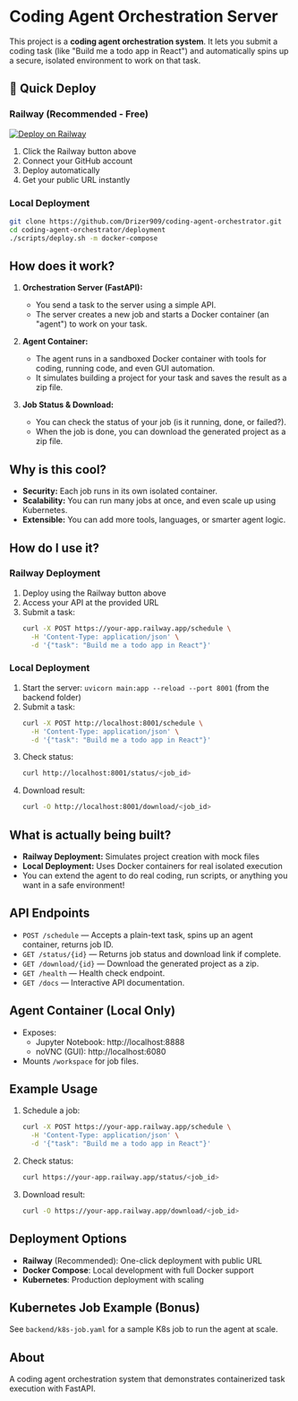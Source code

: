 # Coding Agent Orchestration Server

This project is a **coding agent orchestration system**. It lets you submit a coding task (like "Build me a todo app in React") and automatically spins up a secure, isolated environment to work on that task.

## 🚀 Quick Deploy

### Railway (Recommended - Free)
[![Deploy on Railway](https://railway.app/button.svg)](https://railway.app/template/new?template=https://github.com/Drizer909/coding-agent-orchestrator)

1. Click the Railway button above
2. Connect your GitHub account
3. Deploy automatically
4. Get your public URL instantly

### Local Deployment
```bash
git clone https://github.com/Drizer909/coding-agent-orchestrator.git
cd coding-agent-orchestrator/deployment
./scripts/deploy.sh -m docker-compose
```

## How does it work?

1. **Orchestration Server (FastAPI):**
   - You send a task to the server using a simple API.
   - The server creates a new job and starts a Docker container (an "agent") to work on your task.

2. **Agent Container:**
   - The agent runs in a sandboxed Docker container with tools for coding, running code, and even GUI automation.
   - It simulates building a project for your task and saves the result as a zip file.

3. **Job Status & Download:**
   - You can check the status of your job (is it running, done, or failed?).
   - When the job is done, you can download the generated project as a zip file.

## Why is this cool?
- **Security:** Each job runs in its own isolated container.
- **Scalability:** You can run many jobs at once, and even scale up using Kubernetes.
- **Extensible:** You can add more tools, languages, or smarter agent logic.

## How do I use it?

### Railway Deployment
1. Deploy using the Railway button above
2. Access your API at the provided URL
3. Submit a task:
   ```bash
   curl -X POST https://your-app.railway.app/schedule \
     -H 'Content-Type: application/json' \
     -d '{"task": "Build me a todo app in React"}'
   ```

### Local Deployment
1. Start the server: `uvicorn main:app --reload --port 8001` (from the backend folder)
2. Submit a task:
   ```bash
   curl -X POST http://localhost:8001/schedule \
     -H 'Content-Type: application/json' \
     -d '{"task": "Build me a todo app in React"}'
   ```
3. Check status:
   ```bash
   curl http://localhost:8001/status/<job_id>
   ```
4. Download result:
   ```bash
   curl -O http://localhost:8001/download/<job_id>
   ```

## What is actually being built?
- **Railway Deployment:** Simulates project creation with mock files
- **Local Deployment:** Uses Docker containers for real isolated execution
- You can extend the agent to do real coding, run scripts, or anything you want in a safe environment!

## API Endpoints

- `POST /schedule` — Accepts a plain-text task, spins up an agent container, returns job ID.
- `GET /status/{id}` — Returns job status and download link if complete.
- `GET /download/{id}` — Download the generated project as a zip.
- `GET /health` — Health check endpoint.
- `GET /docs` — Interactive API documentation.

## Agent Container (Local Only)
- Exposes:
  - Jupyter Notebook: http://localhost:8888
  - noVNC (GUI): http://localhost:6080
- Mounts `/workspace` for job files.

## Example Usage

1. Schedule a job:
   ```bash
   curl -X POST https://your-app.railway.app/schedule \
     -H 'Content-Type: application/json' \
     -d '{"task": "Build me a todo app in React"}'
   ```
2. Check status:
   ```bash
   curl https://your-app.railway.app/status/<job_id>
   ```
3. Download result:
   ```bash
   curl -O https://your-app.railway.app/download/<job_id>
   ```

## Deployment Options

- **Railway** (Recommended): One-click deployment with public URL
- **Docker Compose**: Local development with full Docker support
- **Kubernetes**: Production deployment with scaling

## Kubernetes Job Example (Bonus)

See `backend/k8s-job.yaml` for a sample K8s job to run the agent at scale.

## About

A coding agent orchestration system that demonstrates containerized task execution with FastAPI. 